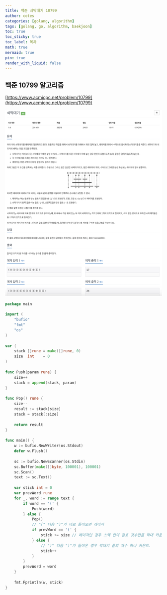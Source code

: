 ```yaml
---
title: 백준 쇠막대기 10799
author: cotes
categories: [golang, algorithm]
tags: [golang, go, algorithm, baekjoon]
toc: true
toc_sticky: true
toc_label: 목차
math: true
mermaid: true
pin: true
render_with_liquid: false
---
```


## 백준 10799 알고리즘  
[https://www.acmicpc.net/problem/10799](https://www.acmicpc.net/problem/10799)

!["10799"](/assets/img/algorithm/baekjoon-10799.png)  

```go
package main

import (
	"bufio"
	"fmt"
	"os"
)

var (
	stack []rune = make([]rune, 0)
	size  int    = 0
)

func Push(param rune) {
	size++
	stack = append(stack, param)
}

func Pop() rune {
	size--
	result := stack[size]
	stack = stack[:size]

	return result
}

func main() {
	w := bufio.NewWriter(os.Stdout)
	defer w.Flush()

	sc := bufio.NewScanner(os.Stdin)
	sc.Buffer(make([]byte, 100001), 100001)
	sc.Scan()
	text := sc.Text()

	var stick int = 0
	var prevWord rune
	for _, word := range text {
		if word == '(' {
			Push(word)
		} else {
			Pop()
			// "(" 다음 ")"가 바로 들어오면 레이저
			if prevWord == '(' {
				stick += size // 레이저인 경우 스택 안의 괄호 갯수만큼 막대 카운트.
			} else {
				// ")" 다음 ")"가 들어온 경우 막대기 끝의 개수 하나 카운트.
				stick++
			}
		}
		prevWord = word
	}

	fmt.Fprintln(w, stick)
}
```